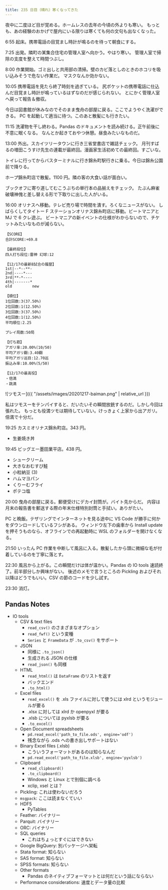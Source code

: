 ```yaml
---
title: 235 日目（晴れ）寒くなってきた
---
```


夜中に二度ほど目が覚める。ホームレスの去年の今頃の外よりも寒い。
もっとも、あの経験のおかげで屋内にいる限りは寒くても何の文句も出なくなった。

6:55 起床。携帯電話の目覚まし時計が鳴るのを待って朝食にする。

7:25 出発。隣町の某集合住宅の管理人室へ向かう。やはり寒い。
管理人室で掃除の支度を整えて時間つぶし。

8:00 作業開始。ゴミ出しと共用部の清掃。壁のカビ落としのときのホコリを吸い込みそうで危ない作業だ。
マスクなんか効かない。

10:05 携帯電話を見たら終了時刻を過ぎている。
尻ポケットの携帯電話に仕込んだ目覚まし時計が鳴っているはずなのだが感じられない。
とにかく管理人室へ戻って報告＆撤収。

今日は図書館が休みなのでそのまま曳舟の部屋に戻る。ここでようやく洗濯ができる。
PC を起動して適当に待つ。このあと散髪にも行きたい。

11:15 洗濯物を干し終わる。Pandas のドキュメントを読み続ける。正午前後に不意に眠くなる。
なんとか起きておやつ休憩。昼食みたいなものだ。

13:00 外出。スカイツリータウンに行き三省堂書店で雑誌チェック。
月刊すばるの増田こうすけ先生の連載が最終回。漫画家生活初めての最終回。すごいな。

トイレに行ってからバスターミナルに行き錦糸町駅行きに乗る。今日は錦糸公園前で降りる。

ホープ錦糸町店で散髪。1100 円。隣の客の大食い話が面白い。

ブックオフに寄り道してむこうぶちの単行本の品揃えをチェック。
たぶん麻雀破壊神傀と差し替える形で下取りに出した人がいる。

16:00 オリナスへ移動。テレビ売り場で時間を潰す。ろくなニュースがない。
しばらくしてタイトー F ステーションオリナス錦糸町店に移動。ビートマニアと MJ で 6 クレ遊ぶ。
ビートマニアの新イベントの仕様がわからないので、チケットみたいなものが減らない。

```text
【SCORE】
合計SCORE:+69.8

【最終段位】
四人打ち段位:雷神 幻球:12

【12/17の最新8試合の履歴】
1st|--*--**-
2nd|----*---
3rd|**-*----
4th|-------*
old         new

【順位】
1位回数:3(37.50%)
2位回数:1(12.50%)
3位回数:3(37.50%)
4位回数:1(12.50%)
平均順位:2.25

プレイ局数:50局

【打ち筋】
アガリ率:20.00%(10/50)
平均アガリ翻:3.40翻
平均アガリ巡目:12.70巡
振込み率:10.00%(5/50)

【12/17の最高役】
・倍満
・跳満
```

![ツモスー]({{ "/assets/images/20201217-baiman.png" | relative_url }})

私はツモスーをテンパイすると、だいたいその瞬間放銃するのだ。しかし今回は張れた。
もっとも役満ツモは期待していない。けっきょく上家から出アガリ。倍満で十分だ。

19:25 カスミオリナス錦糸町店。343 円。

* 生姜焼き丼

19:45 ビッグエー墨田業平店。438 円。

* シュークリーム
* 大きなおむすび鮭
* 小粒納豆 (3)
* ハムマヨパン
* くりーむフライ
* ポテコ塩

20:00 曳舟の部屋に戻る。郵便受けにデカイ封筒が。バイト先からだ。
内容は月末の報告書を郵送する際の年末仕様特別封筒と手拭い。ありがたい。

PC と晩飯。テザリングでインターネットを見る途中に VS Code が勝手に何かをダウンロードしているフシがある。
ウィンドウ左下の歯車から Install update を押そうものなら、オフラインでの再起動時に WSL のフォルダーを開けなくなる。

21:50 いったん PC 作業を中断して風呂に入る。散髪したから頭に微細な毛が付着しているのを丁寧に落とす。

22:30 風呂から上がる。この瞬間だけは体が温かい。Pandas の IO tools 速読終了。前半部分しか興味がない。
後述のメモで言うところの Pickling およびそれ以降はどうでもいい。CSV の節のコードを少し試す。

23:30 消灯。

## Pandas Notes

* IO tools
  * CSV &amp; text files
    * `read_csv()` のさまざまなオプション
    * `read_fwf()` という変種
    * `Series` と `FrameData` が `.to_csv()` をサポート
  * JSON
    * 同様に `.to_json()`
    * 生成される JSON の仕様
    * `read_json()` も同様
  * HTML
    * `read_html()` は `DataFrame` のリストを返す
    * バックエンド
    * `.to_html()`
  * Excel files
    * `read_excel()` を .xls ファイルに対して使うには xlrd というモジュールが要る
    * .xlsx に対しては xlrd か openpyxl が要る
    * .xlsb については pyxlsb が要る
    * `.to_excel()`
  * Open Document spreadsheets
    * `pd.read_excel('path_to_file.ods', engine='odf')`
    * 残念ながら .ods への書き出しサポートはない
  * Binary Excel files (.xlsb)
    * こういうフォーマットがあるのは知らなんだ
    * `pd.read_excel('path_to_file.xlsb', engine='pyxlsb')`
  * Clipboard
    * `read_clipboard()`
    * `.to_clipboard()`
    * Windows と Linux とで別個に調べる
    * xclip, xsel とは？
  * Pickling: これは使わないだろう
  * `msgpack`: ここは読まなくていい
  * HDF5
    * PyTables
  * Feather: バイナリー
  * Parquit: バイナリー
  * ORC: バイナリー
  * SQL queries
    * これはちょっとすぐにはできない
  * Google BigQuery: 別パッケージへ栄転
  * Stata format: 知らない
  * SAS format: 知らない
  * SPSS formats: 知らない
  * Other formats
    * Pandas のネイティブフォーマットとは何だという話にならない
  * Performance considerations: 速度とデータ量の比較

